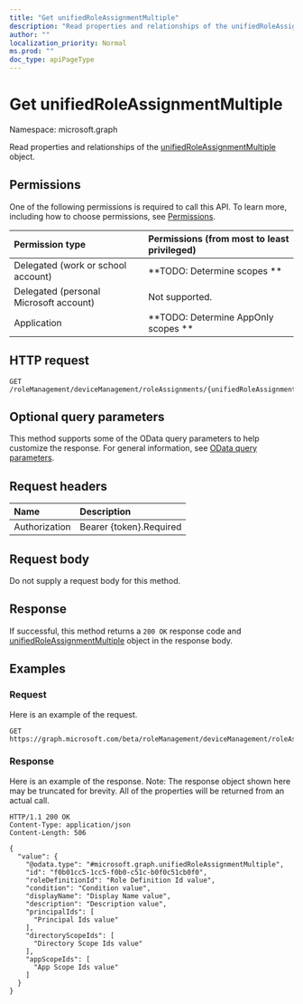 ```yaml
---
title: "Get unifiedRoleAssignmentMultiple"
description: "Read properties and relationships of the unifiedRoleAssignmentMultiple object."
author: ""
localization_priority: Normal
ms.prod: ""
doc_type: apiPageType
---
```


# Get unifiedRoleAssignmentMultiple

Namespace: microsoft.graph

Read properties and relationships of the [unifiedRoleAssignmentMultiple](../resources/unifiedroleassignmentmultiple.md) object.

## Permissions
One of the following permissions is required to call this API. To learn more, including how to choose permissions, see [Permissions](/concepts/permissions-reference.md).

|Permission type|Permissions (from most to least privileged)|
|:---|:---|
|Delegated (work or school account)|**TODO: Determine scopes **|
|Delegated (personal Microsoft account)|Not supported.|
|Application|**TODO: Determine AppOnly scopes **|

## HTTP request
<!-- {
  "blockType": "ignored"
}
-->
``` http
GET /roleManagement/deviceManagement/roleAssignments/{unifiedRoleAssignmentMultipleId}
```

## Optional query parameters
This method supports some of the OData query parameters to help customize the response. For general information, see [OData query parameters](/graph/query-parameters).

## Request headers
|Name|Description|
|:---|:---|
|Authorization|Bearer {token}.Required|

## Request body
Do not supply a request body for this method.

## Response
If successful, this method returns a `200 OK` response code and [unifiedRoleAssignmentMultiple](../resources/unifiedroleassignmentmultiple.md) object in the response body.

## Examples

### Request
Here is an example of the request.
<!-- {
  "blockType": "request",
  "name": "get_unifiedroleassignmentmultiple"
}
-->
``` http
GET https://graph.microsoft.com/beta/roleManagement/deviceManagement/roleAssignments/{unifiedRoleAssignmentMultipleId}
```

### Response
Here is an example of the response. Note: The response object shown here may be truncated for brevity. All of the properties will be returned from an actual call.
<!-- {
  "blockType": "response",
  "truncated": true,
  "@odata.type": "microsoft.graph.unifiedRoleAssignmentMultiple"
}
-->
``` http
HTTP/1.1 200 OK
Content-Type: application/json
Content-Length: 506

{
  "value": {
    "@odata.type": "#microsoft.graph.unifiedRoleAssignmentMultiple",
    "id": "f0b01cc5-1cc5-f0b0-c51c-b0f0c51cb0f0",
    "roleDefinitionId": "Role Definition Id value",
    "condition": "Condition value",
    "displayName": "Display Name value",
    "description": "Description value",
    "principalIds": [
      "Principal Ids value"
    ],
    "directoryScopeIds": [
      "Directory Scope Ids value"
    ],
    "appScopeIds": [
      "App Scope Ids value"
    ]
  }
}
```

